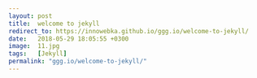 ```yaml
---
layout: post
title:  welcome to jekyll
redirect_to: https://innowebka.github.io/ggg.io/welcome-to-jekyll/
date:   2018-05-29 18:05:55 +0300
image:  11.jpg
tags:   [Jekyll]
permalink: "ggg.io/welcome-to-jekyll/"
---
```

